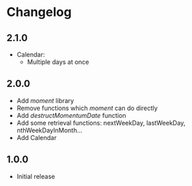 # Changelog

## 2.1.0
* Calendar:
  * Multiple days at once

## 2.0.0
* Add _moment_ library
* Remove functions which _moment_ can do directly
* Add _destructMomentumDate_ function
* Add some retrieval functions: nextWeekDay, lastWeekDay, nthWeekDayInMonth...
* Add Calendar

## 1.0.0

* Initial release